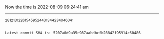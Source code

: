 Now the time is 2022-08-09 06:24:41 am

---

<small>281213122615459524431344234046041</small>

```txt

Latest commit SHA is: 5207a0d9a35c987aabdbcfb28842f95914c60486
```
